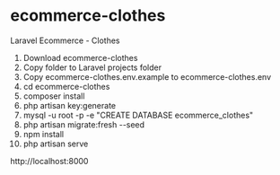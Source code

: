 # ecommerce-clothes
Laravel Ecommerce - Clothes

1. Download ecommerce-clothes
2. Copy folder to Laravel projects folder
3. Copy ecommerce-clothes\.env.example to ecommerce-clothes\.env
4. cd ecommerce-clothes
5. composer install
6. php artisan key:generate
7. mysql -u root -p -e "CREATE DATABASE ecommerce_clothes"
8. php artisan migrate:fresh --seed
9. npm install
10. php artisan serve

http://localhost:8000